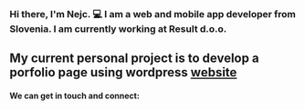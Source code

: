 ### Hi there, I'm Nejc. 💻 I am a web and mobile app developer from Slovenia. I am currently working at __Result d.o.o.__

## My current personal project is to develop a porfolio page using wordpress [website]

#### We can get in touch and connect:


[website]: https://www.google.com